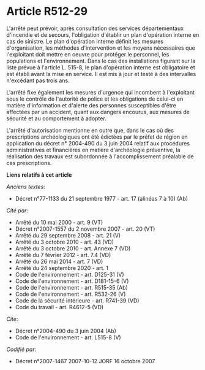 # Article R512-29

L'arrêté peut prévoir, après consultation des services départementaux d'incendie et de secours, l'obligation d'établir un
plan d'opération interne en cas de sinistre. Le plan d'opération interne définit les mesures d'organisation, les méthodes
d'intervention et les moyens nécessaires que l'exploitant doit mettre en oeuvre pour protéger le personnel, les populations
et l'environnement. Dans le cas des installations figurant sur la liste prévue à l'article L. 515-8, le plan d'opération
interne est obligatoire et est établi avant la mise en service. Il est mis à jour et testé à des intervalles n'excédant pas
trois ans. 

L'arrêté fixe également les mesures d'urgence qui incombent à l'exploitant sous le contrôle de l'autorité de police et les
obligations de celui-ci en matière d'information et d'alerte des personnes susceptibles d'être affectées par un accident,
quant aux dangers encourus, aux mesures de sécurité et au comportement à adopter. 

L'arrêté d'autorisation mentionne en outre que, dans le cas où des prescriptions archéologiques ont été édictées par le
préfet de région en application du décret n° 2004-490 du 3 juin 2004 relatif aux procédures administratives et financières en
matière d'archéologie préventive, la réalisation des travaux est subordonnée à l'accomplissement préalable de ces
prescriptions.

**Liens relatifs à cet article**

_Anciens textes_:

  - Décret n°77-1133 du 21 septembre 1977 - art. 17 (alinéas 7 à 10) (Ab)

_Cité par_:

  - Arrêté du 10 mai 2000 - art. 9 (VT)
  - Décret n°2007-1557 du 2 novembre 2007 - art. 20 (VT)
  - Arrêté du 29 septembre 2008 - art. 21 (V)
  - Arrêté du 3 octobre 2010 - art. 43 (VD)
  - Arrêté du 3 octobre 2010 - art. Annexe 7 (VD)
  - Arrêté du 7 février 2012 - art. 7.4 (VD)
  - Arrêté du 26 mai 2014 - art. 7 (VD)
  - Arrêté du 24 septembre 2020 - art. 1
  - Code de l'environnement - art. D125-31 (V)
  - Code de l'environnement - art. D181-15-6 (V)
  - Code de l'environnement - art. R515-35 (Ab)
  - Code de l'environnement - art. R532-26 (V)
  - Code de la sécurité intérieure - art. R741-39 (VD)
  - Code du travail - art. R4612-5 (VD)

_Cite_:

  - Décret n°2004-490 du 3 juin 2004 (Ab)
  - Code de l'environnement - art. L515-8 (V)

_Codifié par_:

  - Décret n°2007-1467 2007-10-12 JORF 16 octobre 2007
